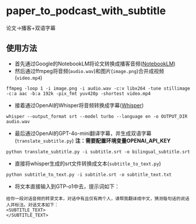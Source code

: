 # paper_to_podcast_with_subtitle
论文->播客+双语字幕

## 使用方法
- 首先通过Google的NotebookLM将论文转换成播客音频([NotebookLM](https://notebooklm.google))
- 然后通过ffmpeg将音频(`audio.wav`)和图片(`image.png`)合并成视频(`video.mp4`)
```shell
ffmpeg -loop 1 -i image.png -i audio.wav -c:v libx264 -tune stillimage -c:a aac -b:a 192k -pix_fmt yuv420p -shortest video.mp4
```
- 接着通过OpenAI的Whisper将音频转换成字幕([Whisper](https://github.com/openai/whisper))
```shell
whisper --output_format srt --model turbo --language en -o OUTPUT_DIR audio.wav
```
- 最后通过OpenAI的GPT-4o-mini翻译字幕，并生成双语字幕(`translate_subtitle.py`)
**注：需要配置环境变量OPENAI_API_KEY**
```shell
python translate_subtitle.py -i subtitle.srt -o bilingual_subtitle.srt
```

- 直接将whisper生成的srt文件转换成文本(`subtitle_to_text.py`)
```shell
python subtitle_to_text.py -i subtitle.srt -o subtitle_text.txt
```

- 将文本直接输入到GTP-o1中去，提示词如下：
```text
给你一段对话音频的转录文本，对话中有且仅有两个人，请帮我翻译成中文，猜测每句话的说话人并标注。对话文本如下：
<SUBTITLE_TEXT>
</SUBTITLE_TEXT>
```
